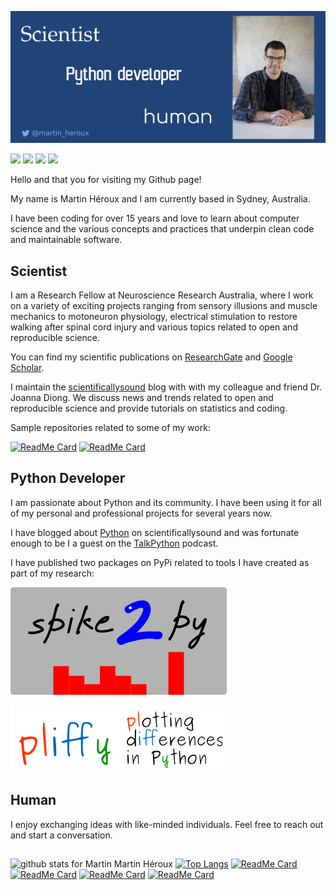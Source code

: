 [![Header](https://raw.githubusercontent.com/MartinHeroux/MartinHeroux/main/img/header.png?token=AC4RI3CBLXKGK262CZOLCZK7Q3DES "Header")](https://martinheroux.com)

![](https://img.shields.io/badge/OS-Linux-informational?style=flat&logo=linux&logoColor=white&color=2b6abc)
![](https://img.shields.io/badge/Code-Python-informational?style=flat&logo=python&logoColor=white&color=2b6abc)
![](https://img.shields.io/badge/Shell-Bash-informational?style=flat&logo=gnu-bash&logoColor=white&color=2b6abc)
![](https://img.shields.io/badge/Editor-IntelliJ_IDEA-informational?style=flat&logo=intellij-idea&logoColor=white&color=2b6abc)

Hello and that you for visiting my Github page!

My name is Martin Héroux and I am currently based in Sydney, Australia. 

I have been coding for over 15 years and love to learn about computer science and the various concepts and practices that underpin clean code and maintainable software. 


## Scientist

I am a Research Fellow at Neuroscience Research Australia, where I work on a variety of exciting projects ranging from sensory illusions and muscle mechanics to motoneuron physiology, electrical stimulation to restore walking after spinal cord injury and various topics related to open and reproducible science. 

You can find my scientific publications on [ResearchGate](https://www.researchgate.net/profile/Martin_Heroux) and [Google Scholar](https://scholar.google.com.au/citations?user=rW2rVqMAAAAJ&hl=en).

I maintain the [scientificallysound](https://scientificallysound.org/) blog with with my colleague and friend Dr. Joanna Diong. We discuss news and trends related to open and reproducible science and provide tutorials on statistics and coding.

Sample repositories related to some of my work:

[![ReadMe Card](https://github-readme-stats.vercel.app/api/pin/?username=MartinHeroux&repo=J_Physiol_grasp_illusion_2017)](https://github.com/MartinHeroux/J_Physiol_grasp_illusion_2017) 
[![ReadMe Card](https://github-readme-stats.vercel.app/api/pin/?username=MartinHeroux&repo=Rana_et_al_2020_EBR)](https://github.com/MartinHeroux/Rana_et_al_2020_EBR) 

## Python Developer

I am passionate about Python and its community. I have been using it for all of my personal and professional projects for several years now.

I have blogged about [Python](https://scientificallysound.org/category/tutorials/python/) on scientificallysound and was fortunate enough to be I a guest on the [TalkPython](https://talkpython.fm/episodes/show/252/what-scientific-computing-can-learn-from-cs) podcast.

I have published two packages on PyPi related to tools I have created as part of my research:

[![Header](https://raw.githubusercontent.com/MartinHeroux/MartinHeroux/main/img/spike2py.png?token=AC4RI3FJBOUFZMCGRGYUSRS7Q3O7E "spike2")](https://pypi.org/project/spike2py/)

[![Header](https://raw.githubusercontent.com/MartinHeroux/MartinHeroux/main/img/pliffy.png?token=AC4RI3AGVTOQUSUCU5SAQBS7Q3OXY "pliffy")](https://pypi.org/project/pliffy/)

## Human

I enjoy exchanging ideas with like-minded individuals. Feel free to reach out and start a conversation.

## 

![github stats for Martin Martin Héroux](https://github-readme-stats.vercel.app/api?username=MartinHeroux&show_icons=true&theme=default)
[![Top Langs](https://github-readme-stats.vercel.app/api/top-langs/?username=MartinHeroux)](https://github.com/anuraghazra/MartinHeroux)
[![ReadMe Card](https://github-readme-stats.vercel.app/api/pin/?username=MartinHeroux&repo=spike2py)](https://github.com/MartinHeroux/spike2py) 
[![ReadMe Card](https://github-readme-stats.vercel.app/api/pin/?username=MartinHeroux&repo=pliffy)](https://github.com/MartinHeroux/pliffy)
[![ReadMe Card](https://github-readme-stats.vercel.app/api/pin/?username=MartinHeroux&repo=ScientificallySound_files)](https://github.com/MartinHeroux/ScientificallySound_files)
[![ReadMe Card](https://github-readme-stats.vercel.app/api/pin/?username=MartinHeroux&repo=Spike2-batch-export-to-Matlab)](https://github.com/MartinHeroux/Spike2-batch-export-to-Matlab) 
